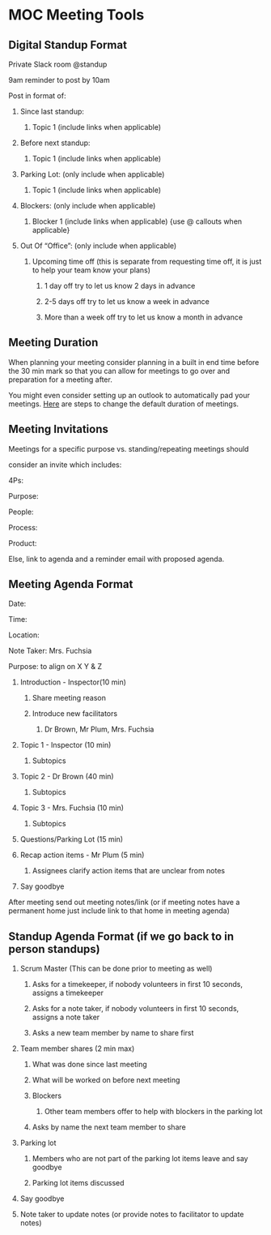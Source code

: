 # MOC Meeting Tools

## Digital Standup Format

Private Slack room @standup

9am reminder to post by 10am

Post in format of:

1. Since last standup:

    1. Topic 1 (include links when applicable)

1. Before next standup:

    1. Topic 1 (include links when applicable)

1. Parking Lot: (only include when applicable)

    1. Topic 1 (include links when applicable)

1. Blockers: (only include when applicable)

    1. Blocker 1 (include links when applicable)
    {use @ callouts when applicable}

1. Out Of “Office”: (only include when applicable)

    1. Upcoming time off (this is separate from requesting time off, it is just to help your team know your plans)
        1. 1 day off try to let us know 2 days in advance

        1. 2-5 days off try to let us know a week in advance

        1. More than a week off try to let us know a month in advance

## Meeting Duration

When planning your meeting consider planning in a built in end time
before the 30 min mark so that you can allow for meetings to go over and
preparation for a meeting after.

You might even consider setting up an outlook to automatically pad your
meetings. [Here][link1] are steps to change the default duration of meetings.

[link1]: https://support.microsoft.com/en-us/office/make-all-your-events-shorter-automatically-8fa0fdcb-5eee-4e12-9452-8d59ee33f70a

## Meeting Invitations

Meetings for a specific purpose vs. standing/repeating meetings should

consider an invite which includes:

4Ps:

Purpose:

People:

Process:

Product:

Else, link to agenda and a reminder email with proposed agenda.

## Meeting Agenda Format

Date:

Time:

Location:

Note Taker: Mrs. Fuchsia

Purpose: to align on X Y & Z

1. Introduction - Inspector(10 min)

    1. Share meeting reason

    1. Introduce new facilitators

        1. Dr Brown, Mr Plum, Mrs. Fuchsia

1. Topic 1 - Inspector (10 min)

    1. Subtopics

1. Topic 2 - Dr Brown (40 min)

    1. Subtopics

1. Topic 3 - Mrs. Fuchsia (10 min)

    1. Subtopics

1. Questions/Parking Lot (15 min)

1. Recap action items - Mr Plum (5 min)

    1. Assignees clarify action items that are unclear from notes

1. Say goodbye

After meeting send out meeting notes/link (or if meeting notes have a
permanent home just include link to that home in meeting agenda)

## Standup Agenda Format (if we go back to in person standups)

1. Scrum Master (This can be done prior to meeting as well)

    1. Asks for a timekeeper, if nobody volunteers in first 10 seconds,
    assigns a timekeeper

    1. Asks for a note taker, if nobody volunteers in first 10 seconds,
    assigns a note taker

    1. Asks a new team member by name to share first

1. Team member shares (2 min max)

    1. What was done since last meeting

    1. What will be worked on before next meeting

    1. Blockers

        1. Other team members offer to help with blockers in the parking lot

    1. Asks by name the next team member to share

1. Parking lot

    1. Members who are not part of the parking lot items leave and say goodbye

    1. Parking lot items discussed

1. Say goodbye

1. Note taker to update notes (or provide notes to facilitator to update
notes)
